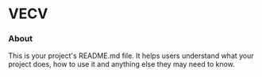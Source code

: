 VECV
====

### About

This is your project's README.md file. It helps users understand what your
project does, how to use it and anything else they may need to know.
